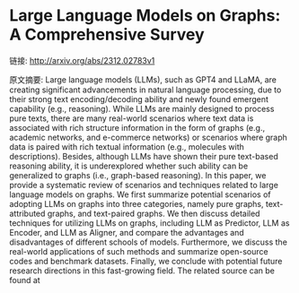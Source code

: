 # Large Language Models on Graphs: A Comprehensive Survey

链接: http://arxiv.org/abs/2312.02783v1

原文摘要:
Large language models (LLMs), such as GPT4 and LLaMA, are creating
significant advancements in natural language processing, due to their strong
text encoding/decoding ability and newly found emergent capability (e.g.,
reasoning). While LLMs are mainly designed to process pure texts, there are
many real-world scenarios where text data is associated with rich structure
information in the form of graphs (e.g., academic networks, and e-commerce
networks) or scenarios where graph data is paired with rich textual information
(e.g., molecules with descriptions). Besides, although LLMs have shown their
pure text-based reasoning ability, it is underexplored whether such ability can
be generalized to graphs (i.e., graph-based reasoning). In this paper, we
provide a systematic review of scenarios and techniques related to large
language models on graphs. We first summarize potential scenarios of adopting
LLMs on graphs into three categories, namely pure graphs, text-attributed
graphs, and text-paired graphs. We then discuss detailed techniques for
utilizing LLMs on graphs, including LLM as Predictor, LLM as Encoder, and LLM
as Aligner, and compare the advantages and disadvantages of different schools
of models. Furthermore, we discuss the real-world applications of such methods
and summarize open-source codes and benchmark datasets. Finally, we conclude
with potential future research directions in this fast-growing field. The
related source can be found at
